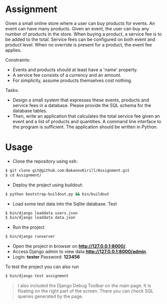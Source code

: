 # Assignment
Given a small online store where a user can buy products for events. An event can have many products. Given an event, the user can buy any number of products in the store. When buying a product, a service fee is to be added to the total. Service fees can be configured on both event and product level. When no override is present for a product, the event fee applies.

Constraints:
- Events and products should at least have a 'name' property.
- A service fee consists of a currency and an amount.
- For simplicity, assume products themselves cost nothing.

Tasks:
- Design a small system that expresses these events, products and service fees in a database. Please provide the SQL schema for the database tables.
- Then, write an application that calculates the total service fee given an event and a list of products and quantities. A command line interface to the program is sufficient. The application should be written in Python.


# Usage

  - Clone the repository using ssh:

```sh
$ git clone git@github.com:BakanovKirill/Assignment.git
$ cd Assignment/
```
  - Deploy the project using buildout:

```sh
$ python bootstrap-buildout.py && bin/buildout
```
  - Load some test data into the Sqlite database. Test 

```sh
$ bin/django loaddata users.json
$ bin/django loaddata data.json
```
  - Run the project
```sh
$ bin/django runserver
```
  - Open the project in browser on **http://127.0.0.1:8000/**.
  - Access Django admin to view data **http://127.0.0.1:8000/admin**. 
  - Login: **tester** Password: **123456**

To test the project you can also run

```sh
$ bin/django test assignment
```

> I also included the Django Debug Toolbar on the main page.
> It is floating on the right part of the screen. There you can check SQL queries generated by the page.
